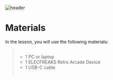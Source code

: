 ![header](assets/header.png)

# Materials

In the lesson, you will use the following materials:


<blockquote>
  <ul style="list-style-type:circle;">
    <br>
    <li>1 PC or laptop</li>
    <li>1 ELECFREAKS Retro Arcade Device</li>
    <li>1 USB-C cable</li>
    <br>
  </ul>
</blockquote>
